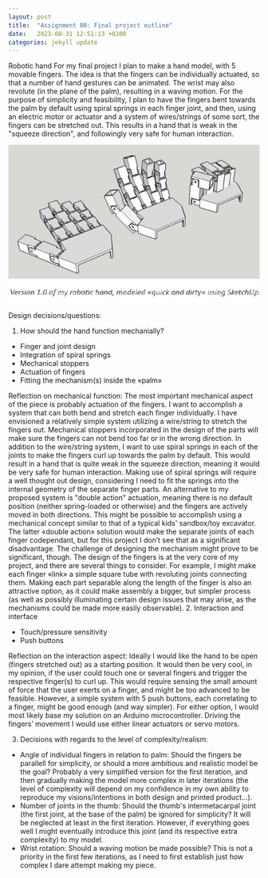 ```yaml
---
layout: post
title:  "Assignment 00: Final project outline"
date:   2023-08-31 12:51:13 +0200
categories: jekyll update
---
```

<!-- You’ll find this post in your `_posts` directory. Go ahead and edit it and re-build the site to see your changes. You can rebuild the site in many different ways, but the most common way is to run `jekyll serve`, which launches a web server and auto-regenerates your site when a file is updated. -->

Robotic hand
For my final project I plan to make a hand model, with 5 movable fingers. The idea is that the fingers can be individually actuated, so that a number of hand gestures can be animated. The wrist may also revolute (in the plane of the palm), resulting in a waving motion. For the purpose of simplicity and feasibility, I plan to have the fingers bent towards the palm by default using spiral springs in each finger joint, and then, using an electric motor or actuator and a system of wires/strings of some sort, the fingers can be stretched out. This results in a hand that is weak in the "squeeze direction", and followingly very safe for human interaction. 

![3D hand model](/assets/Ass00_Hand.jpg)
<!-- <object data="../assets/Assignment_00.pdf" width="1000" height="1000" type='application/pdf'></object> -->

Design decisions/questions:
1.	How should the hand function mechanially?

-	Finger and joint design 
-	Integration of spiral springs
-	Mechanical stoppers
-	Actuation of fingers
-	Fitting the mechanism(s) inside the «palm»

Reflection on mechanical function: The most important mechanical aspect of the piece is probably actuation of the fingers. I want to accomplish a system that can both bend and stretch each finger individually. I have envisioned a relatively simple system utilizing a wire/string to stretch the fingers out. Mechanical stoppers incorporated in the design of the parts will make sure the fingers can not bend too far or in the wrong direction. In addition to the wire/string system, I want to use spiral springs in each of the joints to make the fingers curl up towards the palm by default. This would result in a hand that is quite weak in the squeeze direction, meaning it would be very safe for human interaction. Making use of spiral springs will require a well thought out design, considering I need to fit the springs into the internal geometry of the separate finger parts. An alternative to my proposed system is "double action" actuation, meaning there is no default position (neither spring-loaded or otherwise) and the fingers are actively moved in both directions. This might be possible to accomplish using a mechanical concept similar to that of a typical kids' sandbox/toy excavator. The latter «double action» solution would make the separate joints of each finger codependant, but for this project I don’t see that as a significant disadvantage. The challenge of designing the mechanism might prove to be significant, though.
The design of the fingers is at the very core of my project, and there are several things to consider. For example, I might make each finger «link» a simple square tube with revoluting joints connecting them. Making each part separable along the length of the finger is also an attractive option, as it could make assembly a bigger, but simpler process (as well as possibly illuminating certain design issues that may arise, as the mechanisms could be made more easily observable). 
2.	Interaction and interface

-	Touch/pressure sensitivity
-	Push buttons

Reflection on the interaction aspect: Ideally I would like the hand to be open (fingers stretched out) as a starting position. It would then be very cool, in my opinion, if the user could touch one or several fingers and trigger the respective finger(s) to curl up. This would require sensing the small amount of force that the user exerts on a finger, and might be too advanced to be feasible. However, a simple system with 5 push buttons, each correlating to a finger, might be good enough (and way simpler). For either option, I would most likely base my solution on an Arduino microcontroller. Driving the fingers’ movement I would use either linear actuators or servo motors.

3.	Decisions with regards to the level of complexity/realism:

-	Angle of individual fingers in relation to palm:
Should the fingers be parallell for simplicity, or should a more ambitious and realistic model be the goal? Probably a very simplified version for the first iteration, and then gradually making the model more complex in later iterations (the level of complexity will depend on my confidence in my own ability to reproduce my visions/intentions in both design and printed product...).
-	Number of joints in the thumb:
Should the thumb's intermetacarpal joint (the first joint, at the base of the palm) be ignored for simplicity? It will be neglected at least in the first iteration. However, if everything goes well I might eventually introduce this joint (and its respective extra complexity) to my model.
-	Wrist rotation: 
Should a waving motion be made possible? This is not a priority in the first few iterations, as I need to first establish just how complex I dare attempt making my piece.











<!-- Jekyll requires blog post files to be named according to the following format:

`YEAR-MONTH-DAY-title.MARKUP`

Where `YEAR` is a four-digit number, `MONTH` and `DAY` are both two-digit numbers, and `MARKUP` is the file extension representing the format used in the file. After that, include the necessary front matter. Take a look at the source for this post to get an idea about how it works.

Jekyll also offers powerful support for code snippets:

{% highlight ruby %}
def print_hi(name)
  puts "Hi, #{name}"
end
print_hi('Tom')
#=> prints 'Hi, Tom' to STDOUT.
{% endhighlight %}

Check out the [Jekyll docs][jekyll-docs] for more info on how to get the most out of Jekyll. File all bugs/feature requests at [Jekyll’s GitHub repo][jekyll-gh]. If you have questions, you can ask them on [Jekyll Talk][jekyll-talk]. 

[jekyll-docs]: https://jekyllrb.com/docs/home
[jekyll-gh]:   https://github.com/jekyll/jekyll
[jekyll-talk]: https://talk.jekyllrb.com/ -->
